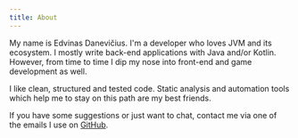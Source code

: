 ```yaml
---
title: About
---
```


My name is Edvinas Danevičius. I'm a developer who loves JVM and its ecosystem. I mostly write back-end applications with Java and/or Kotlin. However, from time to time I dip my nose into front-end and game development as well.

I like clean, structured and tested code. Static analysis and automation tools which help me to stay on this path are my best friends.

[GitHub]: https://github.com/Edvinas01 "My GitHub profile"

If you have some suggestions or just want to chat, contact me via one of the emails I use on [GitHub].

